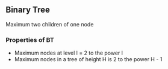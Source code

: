 ## Binary Tree

Maximum two children of one node

### Properties of BT

- Maximum nodes at level l = 2 to the power l
- Maximum nodes in a tree of height H is 2 to the power H - 1


